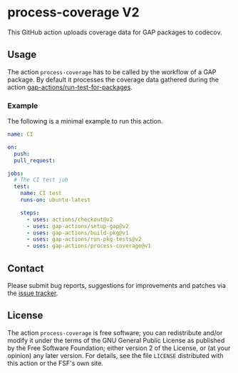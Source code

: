 # process-coverage V2

This GitHub action uploads coverage data for GAP packages to codecov.

## Usage

The action `process-coverage` has to be called by the workflow of a GAP
package.
By default it processes the coverage data gathered during the action
[gap-actions/run-test-for-packages](https://github.com/gap-actions/run-pkg-tests).

### Example

The following is a minimal example to run this action.

```yaml
name: CI

on:
  push:
  pull_request:

jobs:
  # The CI test job
  test:
    name: CI test
    runs-on: ubuntu-latest

    steps:
      - uses: actions/checkout@v2
      - uses: gap-actions/setup-gap@v2
      - uses: gap-actions/build-pkg@v1
      - uses: gap-actions/run-pkg-tests@v2
      - uses: gap-actions/process-coverage@v1
```

## Contact
Please submit bug reports, suggestions for improvements and patches via
the [issue tracker](https://github.com/gap-actions/process-coverage/issues).

## License
The action `process-coverage` is free software; you can redistribute
and/or modify it under the terms of the GNU General Public License as published
by the Free Software Foundation; either version 2 of the License, or (at your
opinion) any later version. For details, see the file `LICENSE` distributed
with this action or the FSF's own site.
